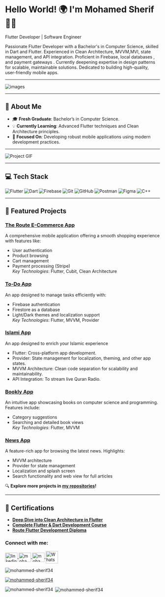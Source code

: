 # Hello World! 🌍 I'm Mohamed Sherif 👋🏼  
Flutter Developer | Software Engineer

Passionate Flutter Developer with a Bachelor's in Computer Science, skilled in Dart and Flutter. Experienced in Clean Architecture, MVVM,MVI, state management, and API integration. Proficient in Firebase, local databases , and payment gateways . Currently deepening expertise in design patterns for scalable, maintainable solutions. Dedicated to building high-quality, user-friendly mobile apps.

---
![images](https://github.com/user-attachments/assets/f1698c2c-adf8-406f-b9ad-8b0c0061ffb5)

---

## 🌟 About Me  
- 🎓 **Fresh Graduate**: Bachelor’s in Computer Science.  
- 💡 **Currently Learning**: Advanced Flutter techniques and Clean Architecture principles.  
- 🚀 **Focused On**: Developing robust mobile applications using modern development practices.  


---



<img alt="Project GIF" src="https://user-images.githubusercontent.com/16265425/207836953-763fc4de-da14-4ee5-ba25-7905ab7464e8.gif" />  

--- 

## 💻 Tech Stack  
![Flutter](https://img.shields.io/badge/Flutter-%2302569B.svg?style=for-the-badge&logo=flutter&logoColor=white) ![Dart](https://img.shields.io/badge/Dart-%230175C2.svg?style=for-the-badge&logo=dart&logoColor=white) ![Firebase](https://img.shields.io/badge/Firebase-%23FFCA28.svg?style=for-the-badge&logo=firebase&logoColor=white) ![Git](https://img.shields.io/badge/Git-%23F05033.svg?style=for-the-badge&logo=git&logoColor=white) ![GitHub](https://img.shields.io/badge/GitHub-%23181717.svg?style=for-the-badge&logo=github&logoColor=white) ![Postman](https://img.shields.io/badge/Postman-%23FF6C37.svg?style=for-the-badge&logo=postman&logoColor=white) ![Figma](https://img.shields.io/badge/Figma-%23F24E1E.svg?style=for-the-badge&logo=figma&logoColor=white) ![C++](https://img.shields.io/badge/C%2B%2B-%2300599C.svg?style=for-the-badge&logo=c%2B%2B&logoColor=white)


---

## 🚀 Featured Projects  

### **[The Route E-Commerce App](https://github.com/mohammed-sherif34/e_commerce_app.git)**  
A comprehensive mobile application offering a smooth shopping experience with features like:  
- User authentication  
- Product browsing  
- Cart management  
- Payment processing (Stripe)  
*Key Technologies*: Flutter, Cubit, Clean Architecture  
### **[To-Do App](https://github.com/mohammed-sherif34/todo_app.git)**  
An app designed to manage tasks efficiently with:  
- Firebase authentication  
- Firestore as a database  
- Light/Dark themes and localization support  
*Key Technologies*: Flutter, MVVM, Provider  
### **[Islami App ](https://github.com/mohammed-sherif34/islami_app.git)**  
An app designed to enrich your Islamic experience  

- Flutter: Cross-platform app development.
- Provider: State management for localization, theming, and other app states.
- MVVM Architecture: Clean code separation for scalability and maintainability.
- API Integration: To stream live Quran Radio.

### **[Bookly App](https://github.com/mohammed-sherif34/bookly-app.git)**  
An intuitive app showcasing books on computer science and programming. Features include:  
- Category suggestions  
- Searching and detailed book views  
*Key Technologies*: Flutter, MVVM  

### **[News App](https://github.com/mohammed-sherif34/news_app.git)**  
A feature-rich app for browsing the latest news. Highlights:  
- MVVM architecture  
- Provider for state management  
- Localization and splash screen  
- Search functionality and web view for full articles  



🔍 **Explore more projects in [my repositories](https://github.com/mohammed-sherif34?tab=repositories)!**  

---

## 🌟 Certifications  
- **[Deep Dive into Clean Architecture in Flutter](https://www.udemy.com/certificate/UC-000d594c-720b-4d91-bf71-eb54f6864ccb/)**  
- **[Complete Flutter & Dart Development Course](https://www.udemy.com/certificate/UC-5bd5d3c4-413f-4885-822e-d3b9ec6268aa/)**
-  **[Route Flutter Development Diploma](https://drive.google.com/drive/folders/1lpJN6JJitS4uAtHxSpPqLaG3zTROKFq0)**  

<h3 align="left">Connect with me:</h3>
<a href="https://linkedin.com/in/linkedin.com/in/mohammed-sherif-b78525246" target="blank">
  <img align="center" src="https://raw.githubusercontent.com/rahuldkjain/github-profile-readme-generator/master/src/images/icons/Social/linked-in-alt.svg" alt="linkedin.com/in/mohammed-sherif-b78525246" height="30" width="40" />
</a>
<a href="https://codeforces.com/profile/mohammedshereef342002" target="blank">
  <img align="center" src="https://raw.githubusercontent.com/rahuldkjain/github-profile-readme-generator/master/src/images/icons/Social/codeforces.svg" alt="mohammedshereef342002" height="30" width="40" />
</a>
<a href="https://www.leetcode.com/mohammedshereef342002" target="blank">
  <img align="center" src="https://raw.githubusercontent.com/rahuldkjain/github-profile-readme-generator/master/src/images/icons/Social/leet-code.svg" alt="mohammedshereef342002" height="30" width="40" />
</a>
<a href="https://wa.me/201203058670" target="_blank" rel="noreferrer">
  <img align="center" src="https://upload.wikimedia.org/wikipedia/commons/6/6b/WhatsApp.svg" alt="WhatsApp" width="40" height="40" />
</a>


<p align="left"> <img src="https://komarev.com/ghpvc/?username=mohammed-sherif34&label=Profile%20views&color=0e75b6&style=flat" alt="mohammed-sherif34" /> </p>

<p align="left"> <a href="https://github.com/ryo-ma/github-profile-trophy"><img src="https://github-profile-trophy.vercel.app/?username=mohammed-sherif34" alt="mohammed-sherif34" /></a> </p>



<p><img align="left" src="https://github-readme-stats.vercel.app/api/top-langs?username=mohammed-sherif34&show_icons=true&locale=en&layout=compact" alt="mohammed-sherif34" /></p>

<p>&nbsp;<img align="center" src="https://github-readme-stats.vercel.app/api?username=mohammed-sherif34&show_icons=true&locale=en" alt="mohammed-sherif34" /></p>



